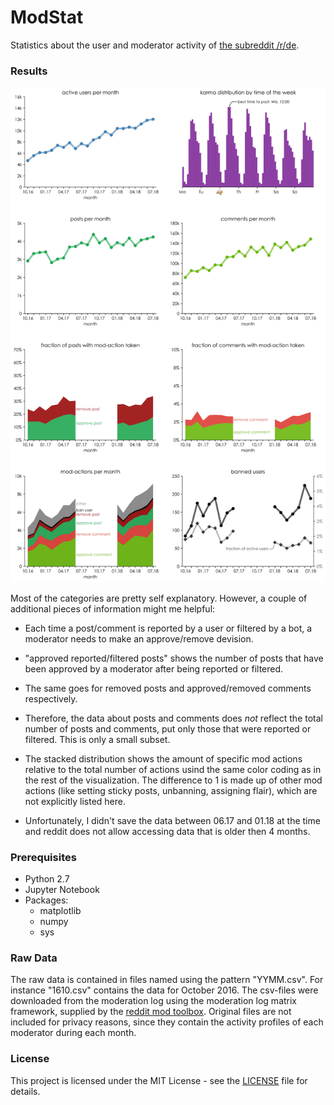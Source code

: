 # ModStat

Statistics about the user and moderator activity of [the subreddit /r/de](https://www.reddit.com/r/de/).

### Results

![alt text](stat.png "stat summary")

Most of the categories are pretty self explanatory. However, a couple of additional pieces
of information might me helpful:

* Each time a post/comment is reported by a user or filtered by a bot, a moderator needs to make an approve/remove devision.

* "approved reported/filtered posts" shows the number of posts that have been approved by a moderator after being reported or filtered.

* The same goes for removed posts and approved/removed comments respectively.

* Therefore, the data about posts and comments does *not* reflect the total number of posts and comments, put only those that were reported or filtered. This is only a small subset.

* The stacked distribution shows the amount of specific mod actions relative to the total number of actions usind the same color coding as in the rest of the visualization. The difference to 1 is made up of other mod actions (like setting sticky posts, unbanning, assigning flair), which are not explicitly listed here.

* Unfortunately, I didn't save the data between 06.17 and 01.18 at the time and reddit does not allow accessing data that is older then 4 months. 

### Prerequisites

* Python 2.7
* Jupyter Notebook
* Packages:
    * matplotlib
    * numpy
    * sys

### Raw Data

The raw data is contained in files named using the pattern "YYMM.csv". For instance "1610.csv" contains the data for October 2016. 
The csv-files were downloaded from the moderation log using the moderation log matrix framework, supplied by the [reddit mod toolbox](https://www.reddit.com/r/toolbox/).
Original files are not included for privacy reasons, since they contain the activity profiles of each moderator during each month.

### License

This project is licensed under the MIT License - see the [LICENSE](LICENSE) file for details.
